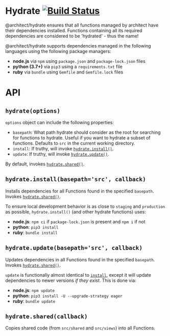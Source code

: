 # Hydrate [![Build Status](https://travis-ci.com/architect/hydrate.svg?branch=master)](https://travis-ci.com/architect/hydrate)

@architect/hydrate ensures that all functions managed by architect have their
dependencies installed. Functions containing all its required dependencies are
considered to be 'hydrated' - thus the name!

@architect/hydrate supports dependencies managed in the following languages
using the following package managers:

- **node.js** via `npm` using `package.json` and `package-lock.json` files
- **python (3.7+)** via `pip3` using a `requirements.txt` file
- **ruby** via `bundle` using `Gemfile` and `Gemfile.lock` files

# API

## `hydrate(options)`

`options` object can include the following properties:

- `basepath`: What path hydrate should consider as the root for searching for
    functions to hydrate. Useful if you want to hydrate a subset of functions.
    Defaults to `src` in the current working directory.
- `install`: If truthy, will invoke [`hydrate.install()`](#hydrate-install).
- `update`: If truthy, will invoke [`hydrate.update()`](#hydrate-update).

By default, invokes [`hydrate.shared()`](#hydrate-shared).

## `hydrate.install(basepath='src', callback)`

Installs dependencies for all Functions found in the specified `basepath`. Invokes
[`hydrate.shared()`](#hydrate-shared).

To ensure local development behavior is as close to `staging` and `production`
as possible, `hydrate.install()` (and other hydrate functions) uses:

- **node.js**: `npm ci` if `package-lock.json` is present and `npm i` if not
- **python**: `pip3 install`
- **ruby**: `bundle install`

## `hydrate.update(basepath='src', callback)`

Updates dependencies in all Functions found in the specified `basepath`. Invokes
[`hydrate.shared()`](#hydrate-shared).

`update` is functionally almost identical to [`install`](#hydrate-install),
except it will update dependencies to newer versions _if they exist_. This is
done via:

- **node.js**: `npm update`
- **python**: `pip3 install -U --upgrade-strategy eager`
- **ruby**: `bundle update`

## `hydrate.shared(callback)`

Copies shared code (from `src/shared` and `src/views`) into all Functions.

